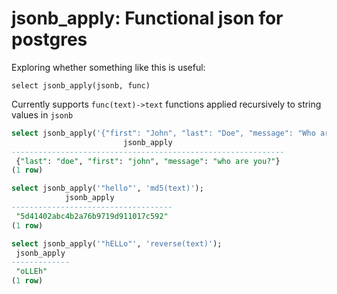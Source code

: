# jsonb_apply: Functional json for postgres

Exploring whether something like this is useful:

```tsql
select jsonb_apply(jsonb, func)
```

Currently supports `func(text)->text` functions applied recursively to string values in `jsonb`

```sql
select jsonb_apply('{"first": "John", "last": "Doe", "message": "Who are you?"}', 'lower(text)');
                         jsonb_apply                         
-------------------------------------------------------------
 {"last": "doe", "first": "john", "message": "who are you?"}
(1 row)

```

```sql
select jsonb_apply('"hello"', 'md5(text)');
            jsonb_apply             
------------------------------------
 "5d41402abc4b2a76b9719d911017c592"
(1 row)
```

```sql
select jsonb_apply('"hELLo"', 'reverse(text)');
 jsonb_apply 
-------------
 "oLLEh"
(1 row)
```
